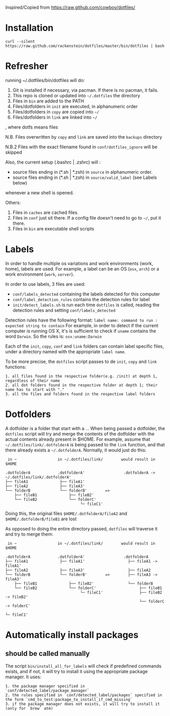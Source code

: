 Inspired/Copied from https://raw.github.com/cowboy/dotfiles/

# Installation


`curl --silent https://raw.github.com/rackenstein/dotfiles/master/bin/dotfiles | bash`

# Refresher

running ~/.dotfiles/bin/dotfiles will do:

1. Git is installed if necessary, via pacman. If there is no pacman, it fails.
2. This repo is cloned or updated into `~/.dotfiles` the directory
3. Files in `bin` are added to the PATH
4. Files/dotfolders in `init` are executed, in alphanumeric order
5. Files/dotfolders in `copy` are copied into `~/`
6. Files/dotfolders in `link` are linked into `~/`

, where dotfs means files

N.B. Files overwritten by `copy` and `link` are saved into the `backups` directory

N.B.2 Files with the exact filename found in `conf/dotfiles_ignore` will be skipped


Also, the current setup (.bashrc | .zshrc) will :

* source files ending in (*.sh | *.zsh) in `source` in alphanumeric order.
* source files ending in (*.sh | *.zsh) in `source/valid_label` (see Labels below)

whenever a new shell is opened.


Others:

1. Files in `caches` are cached files.
2. Files in `conf` just sit there. If a config file doesn't need to go to `~/`, put it there.
3. Files in `bin` are executable shell scripts

# Labels

In order to handle multiple os variations and work environments (work, home), labels are used. For example, a label can be an OS (`osx`, `arch`) or a work environment (`work`, `server`).

In order to use labels, 3 files are used:

* `conf/labels_detected` containing the labels detected for this computer
* `conf/label_detection_rules` contains the detection rules for label
* `init/detect_labels.sh` is run each time `dotfiles` is called, reading the detection rules and setting `conf/labels_detected`

Detection rules have the following format:
	`label name: command to run : expected string to contain`
For example, in order to detect if the current computer is running OS X, it's is sufficient to check if `uname` contains the word `Darwin`. So the rules is:
 	`osx:uname:Darwin`

Each of the `init`, `copy`, `conf` and `link` folders can contain label specific files, under a directory named with the appropriate `label name`.

To be more precise, the `dotfiles` script passes to de `init`, `copy` and `link` functions:

	1. all files found in the respective folder(e.g. /init) at depth 1, regardless of their name
	2. all dot folders found in the respective folder at depth 1; their name has to start with "."
	3. all the files and folders found in the respective label folders

# Dotfolders

A dotfolder is a folder that start with a `.`. When being passed a dotfolder, the `dotfiles` script will try and merge the contents of the dotfolder with the actual contents already present in $HOME. For example, assume that `~/.dotfiles/link/.dotfolderA` is being passed to the `link` function, and that there already exists a `~/.dotfolderA`. Normally, it would just do this:


 	 in ~                  in ~/.dotfiles/link/        would result in $HOME

    .dotfolderA            .dotfolderA'                 .dotfolderA -> ~/.dotfiles/link/.dotfolderA'
    ├── fileA1              ├── fileA1'
    ├── fileA2              ├── fileA3'
    └── folderB             └── folderB'        =>
        ├── fileB1              ├── fileB2'
        └── fileB2              └── folderC'
                                     └─ fileC1'

Doing this, the original files `$HOME/.dotfolderA/fileA2` and `$HOME/.dotfolderB/fileB1` are lost

As opposed to doing the entire directory passed, `dotfiles` will traverse it and try to merge them:


 	 in ~                  in ~/.dotfiles/link/        would result in $HOME

    .dotfolderA            .dotfolderA'                 .dotfolderA
    ├── fileA1              ├── fileA1'                   ├── fileA1 -> fileA1'
    ├── fileA2              ├── fileA3'                   ├── fileA2
    └── folderB             └── folderB'        =>        ├── fileA3 -> fileA3'
        ├── fileB1              ├── fileB2'               └── folderB
        └── fileB2              └── folderC'                   ├── fileB1
                                     └─ fileC1'                ├── fileB2 -> fileB2'
                                                               └── folderC -> folderC'
                                                                                   └─ fileC1'



# Automatically install packages
## should be called manually

The script `bin/install_all_for_labels` will check if predefined commands exists, and if not, it will try to install it using the appropriate package manager. It uses:

	1. the package manager specified in `conf/detected_label/package_manager`
	2. the rules specified in `conf/detected_label/packages` specified in the form `cmd_to_test:package_to_install_if_cmd_missing`
	3. if the package manager does not exists, it will try to install it (only for `brew` atm)

